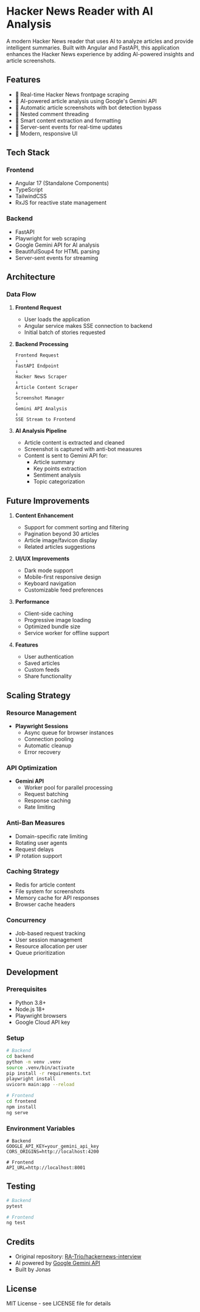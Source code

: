 # Hacker News Reader with AI Analysis

A modern Hacker News reader that uses AI to analyze articles and provide intelligent summaries. Built with Angular and FastAPI, this application enhances the Hacker News experience by adding AI-powered insights and article screenshots.

## Features

- 📰 Real-time Hacker News frontpage scraping
- 🤖 AI-powered article analysis using Google's Gemini API
- 📸 Automatic article screenshots with bot detection bypass
- 💬 Nested comment threading
- 🎯 Smart content extraction and formatting
- 🔄 Server-sent events for real-time updates
- 🎨 Modern, responsive UI

## Tech Stack

### Frontend
- Angular 17 (Standalone Components)
- TypeScript
- TailwindCSS
- RxJS for reactive state management

### Backend
- FastAPI
- Playwright for web scraping
- Google Gemini API for AI analysis
- BeautifulSoup4 for HTML parsing
- Server-sent events for streaming

## Architecture

### Data Flow
1. **Frontend Request**
   - User loads the application
   - Angular service makes SSE connection to backend
   - Initial batch of stories requested

2. **Backend Processing**
   ```
   Frontend Request
   ↓
   FastAPI Endpoint
   ↓
   Hacker News Scraper
   ↓
   Article Content Scraper
   ↓
   Screenshot Manager
   ↓
   Gemini API Analysis
   ↓
   SSE Stream to Frontend
   ```

3. **AI Analysis Pipeline**
   - Article content is extracted and cleaned
   - Screenshot is captured with anti-bot measures
   - Content is sent to Gemini API for:
     - Article summary
     - Key points extraction
     - Sentiment analysis
     - Topic categorization

## Future Improvements

1. **Content Enhancement**
   - Support for comment sorting and filtering
   - Pagination beyond 30 articles
   - Article image/favicon display
   - Related articles suggestions

2. **UI/UX Improvements**
   - Dark mode support
   - Mobile-first responsive design
   - Keyboard navigation
   - Customizable feed preferences

3. **Performance**
   - Client-side caching
   - Progressive image loading
   - Optimized bundle size
   - Service worker for offline support

4. **Features**
   - User authentication
   - Saved articles
   - Custom feeds
   - Share functionality

## Scaling Strategy

### Resource Management
- **Playwright Sessions**
  - Async queue for browser instances
  - Connection pooling
  - Automatic cleanup
  - Error recovery

### API Optimization
- **Gemini API**
  - Worker pool for parallel processing
  - Request batching
  - Response caching
  - Rate limiting

### Anti-Ban Measures
- Domain-specific rate limiting
- Rotating user agents
- Request delays
- IP rotation support

### Caching Strategy
- Redis for article content
- File system for screenshots
- Memory cache for API responses
- Browser cache headers

### Concurrency
- Job-based request tracking
- User session management
- Resource allocation per user
- Queue prioritization

## Development

### Prerequisites
- Python 3.8+
- Node.js 18+
- Playwright browsers
- Google Cloud API key

### Setup
```bash
# Backend
cd backend
python -m venv .venv
source .venv/bin/activate
pip install -r requirements.txt
playwright install
uvicorn main:app --reload

# Frontend
cd frontend
npm install
ng serve
```

### Environment Variables
```env
# Backend
GOOGLE_API_KEY=your_gemini_api_key
CORS_ORIGINS=http://localhost:4200

# Frontend
API_URL=http://localhost:8001
```

## Testing
```bash
# Backend
pytest

# Frontend
ng test
```

## Credits

- Original repository: [RA-Trio/hackernews-interview](https://github.com/RA-Trio/hackernews-interview)
- AI powered by [Google Gemini API](https://ai.google.dev/)
- Built by Jonas

## License

MIT License - see LICENSE file for details
